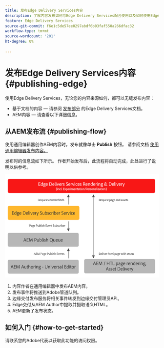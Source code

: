 ```yaml
---
title: 发布Edge Delivery Services内容
description: 了解内容发布如何与Edge Delivery Services配合使用以及如何使用Edge Delivery Services发布AEM内容。
feature: Edge Delivery Services
source-git-commit: f6e1c5de57ee0297abdf6b03faf550a266dfac32
workflow-type: tm+mt
source-wordcount: '201'
ht-degree: 0%

---
```



# 发布Edge Delivery Services内容 {#publishing-edge}

使用Edge Delivery Services，无论您的内容来源如何，都可以无缝发布内容：

* 基于文档的内容 — 请参阅 [发布部分](https://www.aem.live/docs/#publish) 的Edge Delivery Services文档。
* AEM内容 — 请查看以下详细信息。

## 从AEM发布流 {#publishing-flow}

使用通用编辑器创作AEM内容时，发布就像单击 **Publish** 按钮。 请参阅文档 [使用通用编辑器发布内容。](/help/implementing/universal-editor/publishing.md)

发布时的信息流如下所示。 作者开始发布后，此流程将自动完成，此处进行了说明以供参考。

![从AEM发布到Edge Delivery Services时的信息流](assets/publishing-flow.png)

1. 内容作者在通用编辑器中发布AEM内容。
1. 发布事件将推送到Adobe管道队列。
1. 边缘交付发布服务将相关事件转发到边缘交付管理员API。
1. Edge交付从AEM Author中提取并摄取语义HTML。
1. AEM更新了发布状态。

## 如何入门 {#how-to-get-started}

请联系您的Adobe代表以获取此功能的访问权限。
